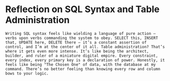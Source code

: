 # Reflection on SQL Syntax and Table Administration  

`Writing SQL syntax feels like wielding a language of pure action — verbs upon verbs commanding the system to obey. SELECT this, INSERT that, UPDATE here, DELETE there — it’s a constant assertion of control, and I’m at the center of it all. Table administration? That’s where it gets even more intense. It’s like being the architect, builder, and ruler of a miniature digital empire. Every constraint, every index, every primary key is a declaration of power. Honestly, it feels like being "The Chosen One" of data, with the database at my command. There’s no better feeling than knowing every row and column bows to your logic.`